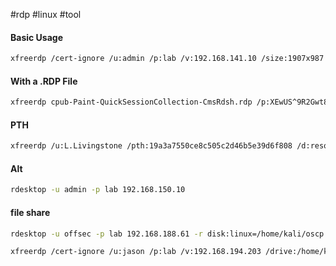 #rdp #linux #tool 

#### Basic Usage 

```bash
xfreerdp /cert-ignore /u:admin /p:lab /v:192.168.141.10 /size:1907x987 /compression -themes -wallpaper /audio-mode:1 /auto-reconnect -glyph-cache
```

#### With a .RDP File

```bash
xfreerdp cpub-Paint-QuickSessionCollection-CmsRdsh.rdp /p:XEwUS^9R2Gwt8O914 /u:kiosk
```

#### PTH

```bash
xfreerdp /u:L.Livingstone /pth:19a3a7550ce8c505c2d46b5e39d6f808 /d:resourced.local /v:192.168.237.175 /auto-reconnect /drive:/home/kali/oscp
```

#### Alt

```bash
rdesktop -u admin -p lab 192.168.150.10
```

#### file share

```bash
rdesktop -u offsec -p lab 192.168.188.61 -r disk:linux=/home/kali/oscp
```

```bash
xfreerdp /cert-ignore /u:jason /p:lab /v:192.168.194.203 /drive:/home/kali/oscp 
```
